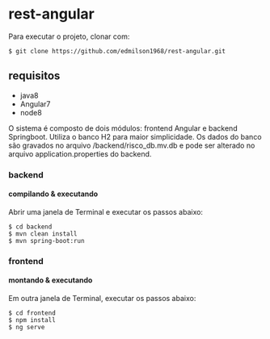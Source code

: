 # rest-angular

Para executar o projeto, clonar com:

```
$ git clone https://github.com/edmilson1968/rest-angular.git
```
## requisitos
* java8
* Angular7
* node8

O sistema é composto de dois módulos: frontend Angular e backend Springboot. Utiliza o banco H2 para maior simplicidade. 
Os dados do banco são gravados no arquivo /backend/risco_db.mv.db e pode ser alterado no arquivo application.properties do backend.

### backend

#### compilando & executando

Abrir uma janela de Terminal e executar os passos abaixo:

```
$ cd backend
$ mvn clean install
$ mvn spring-boot:run
```

### frontend

#### montando & executando

Em outra janela de Terminal, executar os passos abaixo:

```
$ cd frontend
$ npm install
$ ng serve
```
